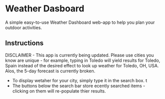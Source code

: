 # Weather Dasboard
A simple easy-to-use Weather Dashboard web-app to help you plan your outdoor activities.

## Instructions
DISCLAIMER - This app is currently being updated. Please use cities you know are unique - for example, typing in Toledo will yield results for Toledo, Spain instead of the desired effect to look up weather for Toledo, OH, USA. Alos, the 5-day forecast is currently broken.

- To display wetaher for your city, simply type it in the search box. t
- The buttons below the search bar store ecently searched items - clicking on them will re-populate thier results.

